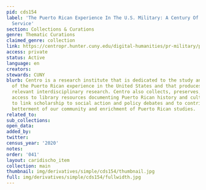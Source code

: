 ```yaml
---
pid: cds154
label: 'The Puerto Rican Experience In The U.S. Military: A Century Of Unheralded
  Service'
section: Collections & Curations
genre: Thematic Curations
claimed_genre: collection
link: https://centropr.hunter.cuny.edu/digital-humanities/pr-military/puerto-rican-experience-us-military-century-unheralded-service
access: private
status: Active
language: en
creators:
stewards: CUNY
blurb: Centro is a research institute that is dedicated to the study and interpretation
  of the Puerto Rican experience in the United States and that produces and disseminates
  relevant interdisciplinary research. Centro also collects, preserves, and provides
  access to library resources documenting Puerto Rican history and culture. We seek
  to link scholarship to social action and policy debates and to contribute to the
  betterment of our community and enrichment of Puerto Rican studies.
related_to:
sub_collections:
open_data:
added_by:
twitter:
census_year: '2020'
notes:
order: '041'
layout: caridischo_item
collection: main
thumbnail: img/derivatives/simple/cds154/thumbnail.jpg
full: img/derivatives/simple/cds154/fullwidth.jpg
---
```

